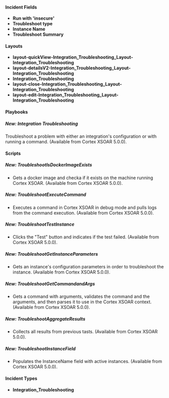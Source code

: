 
#### Incident Fields
- **Run with 'insecure'**
- **Troubleshoot type**
- **Instance Name**
- **Troubleshoot Summary**

#### Layouts
- **layout-quickView-Integration_Troubleshooting_Layout-Integration_Troubleshooting**
- **layout-detailsV2-Integration_Troubleshooting_Layout-Integration_Troubleshooting**
- **Integration_Troubleshooting**
- **layout-close-Integration_Troubleshooting_Layout-Integration_Troubleshooting**
- **layout-edit-Integration_Troubleshooting_Layout-Integration_Troubleshooting**

#### Playbooks
##### New: Integration Troubleshooting
Troubleshoot a problem with either an integration's configuration or with running a command. (Available from Cortex XSOAR 5.0.0).

#### Scripts
##### New: TroubleshootIsDockerImageExists
- Gets a docker image and checka if it exists on the machine running Cortex XSOAR. (Available from Cortex XSOAR 5.0.0).
##### New: TroubleshootExecuteCommand
- Executes a command in Cortex XSOAR in debug mode and pulls logs from the command execution. (Available from Cortex XSOAR 5.0.0).
##### New: TroubleshootTestInstance
- Clicks the "Test" button and indicates if the test failed. (Available from Cortex XSOAR 5.0.0).
##### New: TroubleshootGetInstanceParameters
- Gets an instance's configuration parameters in order to troubleshoot the instance. (Available from Cortex XSOAR 5.0.0).
##### New: TroubleshootGetCommandandArgs
- Gets a command with arguments, validates the command and the arguments, and then parses it to use in the Cortex XSOAR context. (Available from Cortex XSOAR 5.0.0).
##### New: TroubleshootAggregateResults
- Collects all results from previous tasts. (Available from Cortex XSOAR 5.0.0).
##### New: TroubleshootInstanceField
- Populates the InstanceName field with active instances. (Available from Cortex XSOAR 5.0.0).

#### Incident Types
- **Integration_Troubleshooting**
